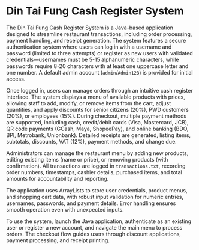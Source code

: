 # Din Tai Fung Cash Register System

The Din Tai Fung Cash Register System is a Java-based application designed to streamline restaurant transactions, including order processing, payment handling, and receipt generation. The system features a secure authentication system where users can log in with a username and password (limited to three attempts) or register as new users with validated credentials—usernames must be 5-15 alphanumeric characters, while passwords require 8-20 characters with at least one uppercase letter and one number. A default admin account (`admin`/`Admin123`) is provided for initial access.  

Once logged in, users can manage orders through an intuitive cash register interface. The system displays a menu of available products with prices, allowing staff to add, modify, or remove items from the cart, adjust quantities, and apply discounts for senior citizens (20%), PWD customers (20%), or employees (15%). During checkout, multiple payment methods are supported, including cash, credit/debit cards (Visa, Mastercard, JCB), QR code payments (GCash, Maya, ShopeePay), and online banking (BDO, BPI, Metrobank, Unionbank). Detailed receipts are generated, listing items, subtotals, discounts, VAT (12%), payment methods, and change due.  

Administrators can manage the restaurant menu by adding new products, editing existing items (name or price), or removing products (with confirmation). All transactions are logged in `transactions.txt`, recording order numbers, timestamps, cashier details, purchased items, and total amounts for accountability and reporting.  

The application uses ArrayLists to store user credentials, product menus, and shopping cart data, with robust input validation for numeric entries, usernames, passwords, and payment details. Error handling ensures smooth operation even with unexpected inputs.  

To use the system, launch the Java application, authenticate as an existing user or register a new account, and navigate the main menu to process orders. The checkout flow guides users through discount applications, payment processing, and receipt printing.
